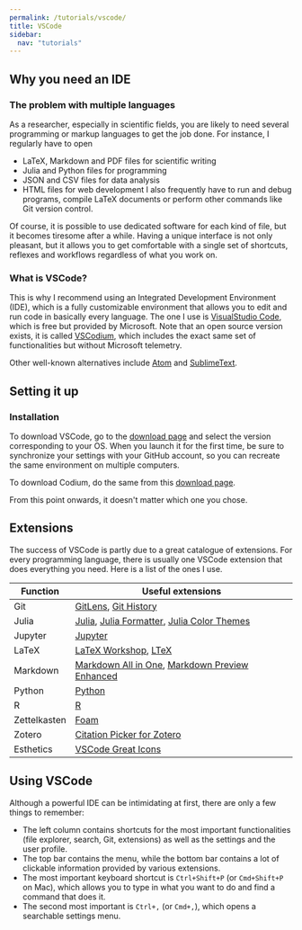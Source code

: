```yaml
---
permalink: /tutorials/vscode/
title: VSCode
sidebar:
  nav: "tutorials"
---
```


## Why you need an IDE

### The problem with multiple languages

As a researcher, especially in scientific fields, you are likely to need several programming or markup languages to get the job done. For instance, I regularly have to open

- LaTeX, Markdown and PDF files for scientific writing
- Julia and Python files for programming
- JSON and CSV files for data analysis
- HTML files for web development I also frequently have to run and debug programs, compile LaTeX documents or perform other commands like Git version control.

Of course, it is possible to use dedicated software for each kind of file, but it becomes tiresome after a while. Having a unique interface is not only pleasant, but it allows you to get comfortable with a single set of shortcuts, reflexes and workflows regardless of what you work on.

### What is VSCode?

This is why I recommend using an Integrated Development Environment (IDE), which is a fully customizable environment that allows you to edit and run code in basically every language. The one I use is [VisualStudio Code](https://code.visualstudio.com/), which is free but provided by Microsoft. Note that an open source version exists, it is called [VSCodium](https://vscodium.com/), which includes the exact same set of functionalities but without Microsoft telemetry.

Other well-known alternatives include [Atom](https://atom.io/) and [SublimeText](https://www.sublimetext.com/).

## Setting it up

### Installation

To download VSCode, go to the [download page](https://code.visualstudio.com/Download) and select the version corresponding to your OS. When you launch it for the first time, be sure to synchronize your settings with your GitHub account, so you can recreate the same environment on multiple computers.

To download Codium, do the same from this [download page](https://github.com/VSCodium/vscodium/releases).

From this point onwards, it doesn't matter which one you chose.

## Extensions

The success of VSCode is partly due to a great catalogue of extensions. For every programming language, there is usually one VSCode extension that does everything you need. Here is a list of the ones I use.

| Function | Useful extensions |
| --- | --- |
| Git | [GitLens](https://marketplace.visualstudio.com/items?itemName=eamodio.gitlens), [Git History](https://marketplace.visualstudio.com/items?itemName=donjayamanne.githistory) |
| Julia | [Julia](https://marketplace.visualstudio.com/items?itemName=julialang.language-julia), [Julia Formatter](https://marketplace.visualstudio.com/items?itemName=singularitti.vscode-julia-formatter), [Julia Color Themes](https://marketplace.visualstudio.com/items?itemName=cameronbieganek.julia-color-themes) |
| Jupyter | [Jupyter](https://marketplace.visualstudio.com/items?itemName=ms-toolsai.jupyter) |
| LaTeX | [LaTeX Workshop](https://marketplace.visualstudio.com/items?itemName=James-Yu.latex-workshop), [LTeX](https://marketplace.visualstudio.com/items?itemName=valentjn.vscode-ltex) |
| Markdown | [Markdown All in One](https://marketplace.visualstudio.com/items?itemName=yzhang.markdown-all-in-one), [Markdown Preview Enhanced](https://marketplace.visualstudio.com/items?itemName=shd101wyy.markdown-preview-enhanced) |
| Python | [Python](https://marketplace.visualstudio.com/items?itemName=ms-python.python) |
| R | [R](https://marketplace.visualstudio.com/items?itemName=Ikuyadeu.r) |
| Zettelkasten | [Foam](https://foambubble.github.io/foam/) |
| Zotero | [Citation Picker for Zotero](https://marketplace.visualstudio.com/items?itemName=mblode.zotero) |
| Esthetics | [VSCode Great Icons](https://marketplace.visualstudio.com/items?itemName=emmanuelbeziat.vscode-great-icons) |

## Using VSCode

Although a powerful IDE can be intimidating at first, there are only a few things to remember:

- The left column contains shortcuts for the most important functionalities (file explorer, search, Git, extensions) as well as the settings and the user profile.
- The top bar contains the menu, while the bottom bar contains a lot of clickable information provided by various extensions.
- The most important keyboard shortcut is `Ctrl+Shift+P` (or `Cmd+Shift+P` on Mac), which allows you to type in what you want to do and find a command that does it.
- The second most important is `Ctrl+,` (or `Cmd+,`), which opens a searchable settings menu.
